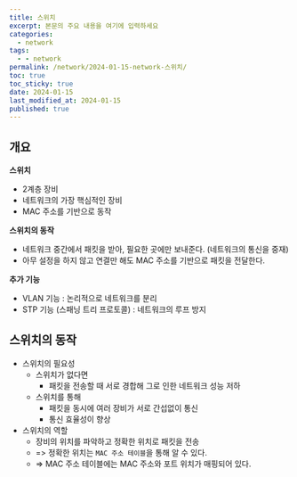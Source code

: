 ```yaml
---
title: 스위치
excerpt: 본문의 주요 내용을 여기에 입력하세요
categories:
  - network
tags:
  - - network
permalink: /network/2024-01-15-network-스위치/
toc: true
toc_sticky: true
date: 2024-01-15
last_modified_at: 2024-01-15
published: true
---
```


## 개요

**스위치**

- 2계층 장비
- 네트워크의 가장 핵심적인 장비
- MAC 주소를 기반으로 동작 

**스위치의 동작**

- 네트워크 중간에서 패킷을 받아, 필요한 곳에만 보내준다. (네트워크의 통신을 중재)
- 아무 설정을 하지 않고 연결만 해도 MAC 주소를 기반으로 패킷을 전달한다.

**추가 기능**

- VLAN 기능 : 논리적으로 네트워크를 분리
- STP 기능 (스패닝 트리 프로토콜) : 네트워크의 루프 방지



## 스위치의 동작

* 스위치의 필요성
	* 스위치가 없다면
		* 패킷을 전송할 때 서로 경합해 그로 인한 네트워크 성능 저하
	* 스위치를 통해
		* 패킷을 동시에 여러 장비가 서로 간섭없이 통신
		* 통신 효율성이 향상
* 스위치의 역할 
	* 장비의 위치를 파악하고 정확한 위치로 패킷을 전송
	* => 정확한 위치는 `MAC 주소 테이블`을 통해 알 수 있다.
	* => MAC 주소 테이블에는 MAC 주소와 포트 위치가 매핑되어 있다.

<!--stackedit_data:
eyJoaXN0b3J5IjpbLTk4ODU5NzE4OV19
-->
